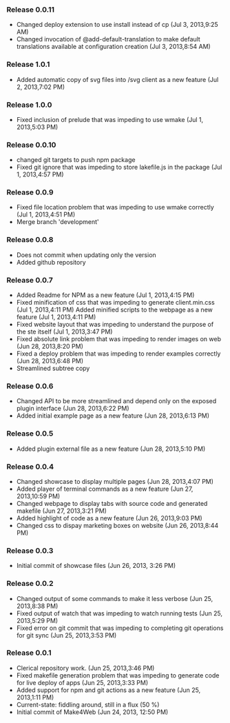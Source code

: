 
### Release 0.0.11

* Changed deploy extension  to use install instead of cp (Jul 3, 2013,9:25 AM)
* Changed invocation of @add-default-translation to make default translations available at configuration creation (Jul 3, 2013,8:54 AM)

### Release 1.0.1

* Added automatic copy of svg files into /svg client as a new feature (Jul 2, 2013,7:02 PM)

### Release 1.0.0

* Fixed inclusion of prelude that was impeding to use wmake (Jul 1, 2013,5:03 PM)

### Release 0.0.10

* changed git targets to push npm package
* Fixed git ignore that was impeding to store lakefile.js in the package (Jul 1, 2013,4:57 PM)

### Release 0.0.9

* Fixed file location problem that was impeding to use wmake correctly (Jul 1, 2013,4:51 PM)
* Merge branch 'development'

### Release 0.0.8

* Does not commit when updating only the version
* Added github repository

### Release 0.0.7

* Added Readme for NPM as a new feature (Jul 1, 2013,4:15 PM)
* Fixed minification of css that was impeding to generate client.min.css (Jul 1, 2013,4:11 PM) Added minified scripts to the webpage as a new feature (Jul 1, 2013,4:11 PM)
* Fixed website layout that was impeding to understand the purpose of the ste itself (Jul 1, 2013,3:47 PM)
* Fixed absolute link problem that was impeding to render images on web (Jun 28, 2013,8:20 PM)
* Fixed a deploy problem that was impeding to render examples correctly (Jun 28, 2013,6:48 PM)
* Streamlined subtree copy

### Release 0.0.6

* Changed API to be more streamlined and depend only on the exposed plugin interface (Jun 28, 2013,6:22 PM)
* Added initial example page as a new feature (Jun 28, 2013,6:13 PM)

### Release 0.0.5

* Added plugin external file as a new feature (Jun 28, 2013,5:10 PM)

### Release 0.0.4

* Changed showcase to display multiple pages (Jun 28, 2013,4:07 PM)
* Added player of terminal commands as a new feature (Jun 27, 2013,10:59 PM)
* Changed webpage to display tabs with source code and generated makefile (Jun 27, 2013,3:21 PM)
* Added highlight of code as a new feature (Jun 26, 2013,9:03 PM)
* Changed css to dispay marketing boxes on website (Jun 26, 2013,8:44 PM)

### Release 0.0.3

* Initial commit of showcase files (Jun 26, 2013, 3:26 PM)

### Release 0.0.2

* Changed output of some commands to make it less verbose (Jun 25, 2013,8:38 PM)
* Fixed output of watch that was impeding to watch running tests (Jun 25, 2013,5:29 PM)
* Fixed error on git commit that was impeding to completing git operations for git sync (Jun 25, 2013,3:53 PM)

### Release 0.0.1

* Clerical repository work. (Jun 25, 2013,3:46 PM)
* Fixed makefile generation problem that was impeding to generate code for live deploy of apps (Jun 25, 2013,3:33 PM)
* Added support for npm and git actions as a new feature (Jun 25, 2013,1:11 PM)
* Current-state: fiddling around, still in a flux (50 %)
* Initial commit of Make4Web (Jun 24, 2013, 12:50 PM)
